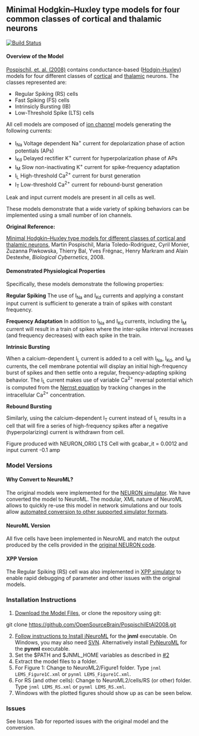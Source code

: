 ## Minimal Hodgkin–Huxley type models for four common classes of cortical and thalamic neurons

[![Build Status](https://travis-ci.org/OpenSourceBrain/PospischilEtAl2008.svg?branch=master)](https://travis-ci.org/OpenSourceBrain/PospischilEtAl2008)

#### Overview of the Model

[Pospischil, et. al. (2008)](http://link.springer.com/article/10.1007/s00422-008-0263-8) contains conductance-based ([Hodgin-Huxley](https://en.wikipedia.org/wiki/Hodgkin%E2%80%93Huxley_model)) models for four different classes of [cortical](https://en.wikipedia.org/wiki/Cerebral_cortex) and [thalamic](https://en.wikipedia.org/wiki/Thalamus) neurons. The classes represented are:

- Regular Spiking (RS) cells
- Fast Spiking (FS) cells
- Intrinsicly Bursting (IB)
- Low-Threshold Spike (LTS) cells

All cell models are composed of [ion channel](https://en.wikipedia.org/wiki/Ion_channel) models generating the following currents:

- I<sub>Na</sub> Voltage dependent Na<sup>+</sup> current for depolarization phase of action potentials (APs)
- I<sub>Kd</sub> Delayed rectifier K<sup>+</sup> current for hyperpolarization phase of APs
- I<sub>M</sub> Slow non-inactivating K<sup>+</sup> current for spike-frequency adaptation
- I<sub>L</sub> High-threshold Ca<sup>2+</sup> current for burst generation
- I<sub>T</sub> Low-threshold Ca<sup>2+</sup> current for rebound-burst generation

Leak and input current models are present in all cells as well.

These models demonstrate that a wide variety of spiking behaviors can be implemented using a small number of ion channels. 

**Original Reference:**

[Minimal Hodgkin–Huxley type models for different classes of cortical and thalamic neurons](http://link.springer.com/article/10.1007/s00422-008-0263-8), Martin Pospischil, Maria Toledo-Rodriguez, Cyril Monier, Zuzanna Piwkowska, Thierry Bal, Yves Frégnac, Henry Markram and Alain Destexhe, *Biological Cybernetics*, 2008.

#### Demonstrated Physiological Properties

Specifically, these models demonstrate the following properties:

**Regular Spiking**
The use of I<sub>Na</sub> and I<sub>Kd</sub> currents and applying a constant input current is sufficient to generate a train of spikes with constant frequency. 



**Frequency Adaptation**
In addition to I<sub>Na</sub> and I<sub>Kd</sub> currents, including the I<sub>M</sub> current will result in a train of spikes where the inter-spike interval increases (and frequency decreases) with each spike in the train.

**Intrinsic Bursting**

When a calcium-dependent I<sub>L</sub> current is added to a cell with I<sub>Na</sub>, I<sub>Kd</sub>, and I<sub>M</sub> currents, the cell membrane potential will display an initial high-frequency burst of spikes and then settle onto a regular, frequency-adapting spiking behavior. The I<sub>L</sub> current makes use of variable Ca<sup>2+</sup> reversal potential which is computed from the [Nernst equation](https://en.wikipedia.org/wiki/Nernst_equation) by tracking changes in the intracellular Ca<sup>2+</sup> concentration.

**Rebound Bursting**

Similarly, using the calcium-dependent I<sub>T</sub> current instead of I<sub>L</sub> results in a cell that will fire a series of high-frequency spikes after a negative (hyperpolarizing) current is withdrawn from cell. 


Figure produced with NEURON_ORIG LTS Cell with gcabar_it = 0.0012 and input current -0.1 amp 

### Model Versions

#### Why Convert to NeuroML?

The original models were implemented for the [NEURON simulator](https://www.neuron.yale.edu/neuron/). We have converted the model to NeuroML. The modular, XML nature of NeuroML allows to quickly re-use this model in network simulations and our tools allow [automated conversion to other supported simulator formats](https://neuroml.org/mappings).

#### NeuroML Version

All five cells have been implemented in NeuroML and match the output produced by the cells provided in the [original NEURON code](http://senselab.med.yale.edu/ModelDB/ShowModel.cshtml?model=123623).

#### XPP Version

The Regular Spiking (RS) cell was also implemented in [XPP simulator](http://www.math.pitt.edu/~bard/xpp/xpp.html) to enable rapid debugging of parameter and other issues with the original models.


### Installation Instructions

1. [Download the Model Files](archive/master.zip), or clone the repository using git:

git clone https://github.com/OpenSourceBrain/PospischilEtAl2008.git

2. [Follow instructions to Install jNeuroML](https://github.com/NeuroML/jNeuroML) for the **jnml** executable. On Windows, you may also need [SVN](https://subversion.apache.org/packages.html#windows). Alternatively install [PyNeuroML](https://github.com/NeuroML/pyNeuroML) for the **pynml** executable. 
3. Set the $PATH and $JNML_HOME variables as described in [#2](https://github.com/NeuroML/jNeuroML)
4. Extract the model files to a folder.
5. For Figure 1: Change to NeuroML2/Figure1 folder. Type `jnml LEMS_Figure1C.xml` or `pynml LEMS_Figure1C.xml`.
6. For RS (and other cells): Change to NeuroML2/cells/RS (or other) folder. Type `jnml LEMS_RS.xml` or `pynml LEMS_RS.xml`. 
7. Windows with the plotted figures should show up as can be seen below.


### Issues

See Issues Tab for reported issues with the original model and the conversion. 


